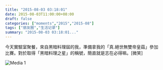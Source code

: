 ```yaml
---
title: "2015-08-03 03:18:01"
date: 2015-08-03T11:00:00+08:00
draft: false
categories: ["moments","2015","2015-08"]
tags: ["朋友圈","生活记录"]
summary: "2015-08-03 03:18:01..."
---
```


今天實驗室聚餐，來自黑暗料理屆的我，準備拿我的「真.絕世無雙帝皇菇」參加比賽。對於取得「黑暗料理之星」的稱號，簡直就是志在必得嘛。[微笑]

![Media 1](/Moments/photos/2015-08-03/201508030318010.jpg)

